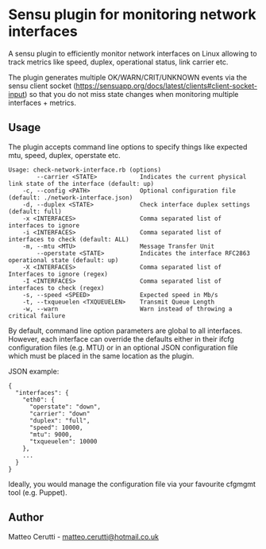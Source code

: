 # Sensu plugin for monitoring network interfaces

A sensu plugin to efficiently monitor network interfaces on Linux allowing to track metrics like speed, duplex, operational status, link carrier etc.

The plugin generates multiple OK/WARN/CRIT/UNKNOWN events via the sensu client socket (https://sensuapp.org/docs/latest/clients#client-socket-input) so that you
do not miss state changes when monitoring multiple interfaces + metrics.

## Usage

The plugin accepts command line options to specify things like expected mtu, speed, duplex, operstate etc.

```
Usage: check-network-interface.rb (options)
        --carrier <STATE>            Indicates the current physical link state of the interface (default: up)
    -c, --config <PATH>              Optional configuration file (default: ./network-interface.json)
    -d, --duplex <STATE>             Check interface duplex settings (default: full)
    -x <INTERFACES>                  Comma separated list of interfaces to ignore
    -i <INTERFACES>                  Comma separated list of interfaces to check (default: ALL)
    -m, --mtu <MTU>                  Message Transfer Unit
        --operstate <STATE>          Indicates the interface RFC2863 operational state (default: up)
    -X <INTERFACES>                  Comma separated list of Interfaces to ignore (regex)
    -I <INTERFACES>                  Comma separated list of interfaces to check (regex)
    -s, --speed <SPEED>              Expected speed in Mb/s
    -t, --txqueuelen <TXQUEUELEN>    Transmit Queue Length
    -w, --warn                       Warn instead of throwing a critical failure
```

By default, command line option parameters are global to all interfaces. However, each interface can override the defaults either in their ifcfg configuration files (e.g. MTU) or
in an optional JSON configuration file which must be placed in the same location as the plugin.

JSON example:

```
{
  "interfaces": {
    "eth0": {
      "operstate": "down",
      "carrier": "down"
      "duplex": "full",
      "speed": 10000,
      "mtu": 9000,
      "txqueuelen": 10000
    },
    ...
  }
}
```

Ideally, you would manage the configuration file via your favourite cfgmgmt tool (e.g. Puppet).

## Author
Matteo Cerutti - <matteo.cerutti@hotmail.co.uk>
